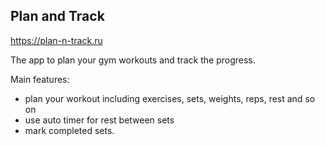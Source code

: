 ## Plan and Track
https://plan-n-track.ru  

The app to plan your gym workouts and track the progress.   

Main features:  
- plan your workout including exercises, sets, weights, reps, rest and so on
- use auto timer for rest between sets 
- mark completed sets.
